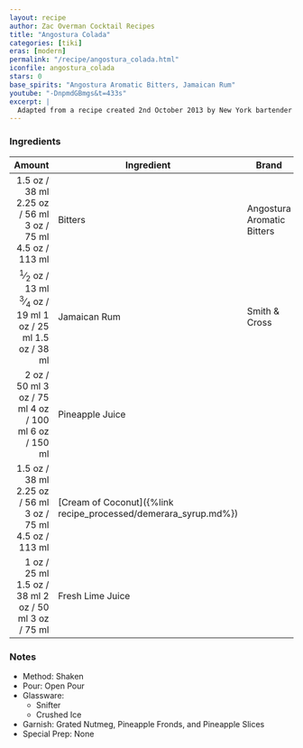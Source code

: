 ```yaml
---
layout: recipe
author: Zac Overman Cocktail Recipes
title: "Angostura Colada"
categories: [tiki]
eras: [modern]
permalink: "/recipe/angostura_colada.html"
iconfile: angostura_colada
stars: 0
base_spirits: "Angostura Aromatic Bitters, Jamaican Rum"
youtube: "-DnpmdGBmgs&t=433s"
excerpt: |
  Adapted from a recipe created 2nd October 2013 by New York bartender Zac Overman while experimenting at home. His Trinidad Colada a.k.a. Angostura Colada debuted at the Sunken Harbor Club in Brooklyn when it opened on 23 January 2014.
---
```


### Ingredients

| Amount | Ingredient                                            | Brand                      |
| -----: | ----------------------------------------------------- | -------------------------- |
| <span class="onex active">1.5 oz  / 38 ml</span> <span class="onehalfx">2.25 oz  / 56 ml</span> <span class="twox">3 oz  / 75 ml</span> <span class="threex">4.5 oz  / 113 ml</span>| Bitters                                               | Angostura Aromatic Bitters |
| <span class="onex active"><sup>1</sup>&frasl;<sub>2</sub> oz  / 13 ml</span> <span class="onehalfx"><sup>3</sup>&frasl;<sub>4</sub> oz  / 19 ml</span> <span class="twox">1 oz  / 25 ml</span> <span class="threex">1.5 oz  / 38 ml</span>| Jamaican Rum                                          | Smith & Cross              |
|   <span class="onex active">2 oz  / 50 ml</span> <span class="onehalfx">3 oz  / 75 ml</span> <span class="twox">4 oz  / 100 ml</span> <span class="threex">6 oz  / 150 ml</span>| Pineapple Juice                                       |                            |
| <span class="onex active">1.5 oz  / 38 ml</span> <span class="onehalfx">2.25 oz  / 56 ml</span> <span class="twox">3 oz  / 75 ml</span> <span class="threex">4.5 oz  / 113 ml</span>| [Cream of Coconut]({%link recipe_processed/demerara_syrup.md%}) |                            |
|   <span class="onex active">1 oz  / 25 ml</span> <span class="onehalfx">1.5 oz  / 38 ml</span> <span class="twox">2 oz  / 50 ml</span> <span class="threex">3 oz  / 75 ml</span>| Fresh Lime Juice                                      |                            |

### Notes

- Method: Shaken
- Pour: Open Pour
- Glassware:
  - Snifter
  - Crushed Ice
- Garnish: Grated Nutmeg, Pineapple Fronds, and Pineapple Slices
- Special Prep: None
